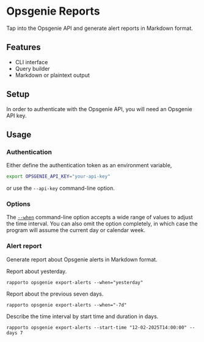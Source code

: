 # Opsgenie Reports

Tap into the Opsgenie API and generate alert reports in Markdown format.

## Features

- CLI interface
- Query builder
- Markdown or plaintext output

## Setup

In order to authenticate with the Opsgenie API, you will need an Opsgenie API key.

## Usage

### Authentication

Either define the authentication token as an environment variable,
```bash
export OPSGENIE_API_KEY="your-api-key"
```
or use the `--api-key` command-line option.

### Options

The [`--when`](#when-option) command-line option accepts a wide range of
values to adjust the time interval. You can also omit the option completely,
in which case the program will assume the current day or calendar week.

### Alert report

Generate report about Opsgenie alerts in Markdown format.

Report about yesterday.
```shell
rapporto opsgenie export-alerts --when="yesterday"
```

Report about the previous seven days.
```shell
rapporto opsgenie export-alerts --when="-7d"
```

Describe the time interval by start time and duration in days.
```shell
rapporto opsgenie export-alerts --start-time "12-02-2025T14:00:00" --days 7
```
